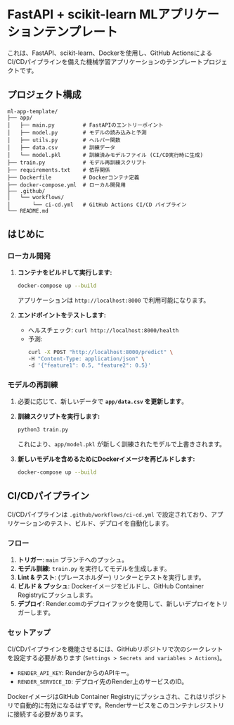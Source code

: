 # FastAPI + scikit-learn MLアプリケーションテンプレート

これは、FastAPI、scikit-learn、Dockerを使用し、GitHub ActionsによるCI/CDパイプラインを備えた機械学習アプリケーションのテンプレートプロジェクトです。

## プロジェクト構成

```
ml-app-template/
├── app/
│   ├── main.py         # FastAPIのエントリーポイント
│   ├── model.py        # モデルの読み込みと予測
│   ├── utils.py        # ヘルパー関数
│   ├── data.csv        # 訓練データ
│   └── model.pkl       # 訓練済みモデルファイル (CI/CD実行時に生成)
├── train.py            # モデル再訓練スクリプト
├── requirements.txt    # 依存関係
├── Dockerfile          # Dockerコンテナ定義
├── docker-compose.yml  # ローカル開発用
├── .github/
│   └── workflows/
│       └── ci-cd.yml   # GitHub Actions CI/CD パイプライン
└── README.md
```

## はじめに

### ローカル開発

1.  **コンテナをビルドして実行します:**
    ```bash
    docker-compose up --build
    ```
    アプリケーションは `http://localhost:8000` で利用可能になります。

2.  **エンドポイントをテストします:**
    -   ヘルスチェック: `curl http://localhost:8000/health`
    -   予測:
        ```bash
        curl -X POST "http://localhost:8000/predict" \
        -H "Content-Type: application/json" \
        -d '{"feature1": 0.5, "feature2": 0.5}'
        ```

### モデルの再訓練

1.  必要に応じて、新しいデータで **`app/data.csv` を更新します**。

2.  **訓練スクリプトを実行します:**
    ```bash
    python3 train.py
    ```
    これにより、`app/model.pkl` が新しく訓練されたモデルで上書きされます。

3.  **新しいモデルを含めるためにDockerイメージを再ビルドします:**
    ```bash
    docker-compose up --build
    ```

## CI/CDパイプライン

CI/CDパイプラインは `.github/workflows/ci-cd.yml` で設定されており、アプリケーションのテスト、ビルド、デプロイを自動化します。

### フロー

1.  **トリガー**: `main` ブランチへのプッシュ。
2.  **モデル訓練**: `train.py` を実行してモデルを生成します。
3.  **Lint & テスト**: (プレースホルダー) リンターとテストを実行します。
4.  **ビルド & プッシュ**: Dockerイメージをビルドし、GitHub Container Registryにプッシュします。
5.  **デプロイ**: Render.comのデプロイフックを使用して、新しいデプロイをトリガーします。

### セットアップ

CI/CDパイプラインを機能させるには、GitHubリポジトリで次のシークレットを設定する必要があります (`Settings > Secrets and variables > Actions`)。

-   `RENDER_API_KEY`: RenderからのAPIキー。
-   `RENDER_SERVICE_ID`: デプロイ先のRender上のサービスのID。

DockerイメージはGitHub Container Registryにプッシュされ、これはリポジトリで自動的に有効になるはずです。Renderサービスをこのコンテナレジストリに接続する必要があります。
